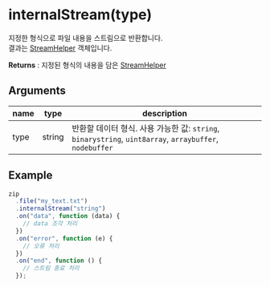 # internalStream(type)

지정한 형식으로 파일 내용을 스트림으로 반환합니다.  
결과는 [StreamHelper]({{site.baseurl}}/documentation/api_streamhelper.html}) 객체입니다.

**Returns** : 지정된 형식의 내용을 담은 [StreamHelper]({{site.baseurl}}/documentation/api_streamhelper.html})

## Arguments

| name | type   | description                                                                                             |
| ---- | ------ | ------------------------------------------------------------------------------------------------------- |
| type | string | 반환할 데이터 형식. 사용 가능한 값: `string`, `binarystring`, `uint8array`, `arraybuffer`, `nodebuffer` |

## Example

```js
zip
  .file("my_text.txt")
  .internalStream("string")
  .on("data", function (data) {
    // data 조각 처리
  })
  .on("error", function (e) {
    // 오류 처리
  })
  .on("end", function () {
    // 스트림 종료 처리
  });
```
